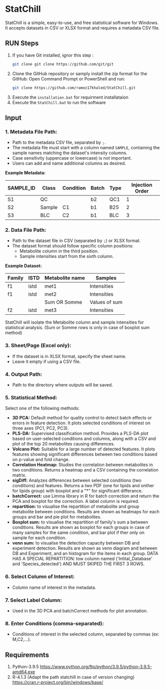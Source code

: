# StatChill

StatChill is a simple, easy-to-use, and free statistical software for Windows. It accepts datasets in CSV or XLSX format and requires a metadata CSV file.

## RUN Steps

1. If you have Git installed, ignor this step :
    ```sh
    git clone git clone https://github.com/git/git 
    ```
2. Clone the GitHub repository or samply install the zip format for the GitHub:
Open Command Prompt or PowerShell and run:
    ```sh
    git clone https://github.com/ramez17khaled/StatChill.git
    ```
3. Execute the `installation.bat` for requirment installataion
4. Execute the `StatChill.bat`  to run the software

## Input

### 1. Metadata File Path:

- Path to the metadata CSV file, separated by `;`.
- The metadata file must start with a column named `SAMPLE`, containing the sample names matching the dataset's intensity columns.
- Case sensitivity (uppercase or lowercase) is not important.
- Users can add and name additional columns as desired.

**Example Metadata:**

| SAMPLE_ID | Class  | Condition | Batch | Type | Injection Order |
|-----------|--------|-----------|-------|------|-----------------|
| S1        | QC     |           | b2    | QC1  | 1               |
| S2        | Sample | C1        | b1    | B25  | 2               |
| S3        | BLC    | C2        | b1    | BLC  | 3               |

### 2. Data File Path:

- Path to the dataset file in CSV (separated by `;`) or XLSX format.
- The dataset format should follow specific column positions:
  - Metabolite column in the third position.
  - Sample intensities start from the sixth column.

**Example Dataset:**

| Family | ISTD | Metabolite name| Samples       |
|--------|------|----------------|---------------|
| f1     | istd | met1           | Intensities   |
| f1     | istd | met2           | Intensities   |
|        |      |Sum OR Somme    |Values of sum  | (only in case of boxplot sum method)
| f2     | istd | met3           | Intensities   |

StatChill will isolate the Metabolite column and sample intensities for statistical analysis.
(Sum or Somme rows is only in case of boxplot sum method)

### 3. Sheet/Page (Excel only):

- If the dataset is in XLSX format, specify the sheet name.
- Leave it empty if using a CSV file.

### 4. Output Path:

- Path to the directory where outputs will be saved.

### 5. Statistical Method:

Select one of the following methods:
- **3D PCA:** Default method for quality control to detect batch effects or errors in feature detection. It plots selected conditions of interest on three axes (PC1, PC2, PC3).
- **PLS-DA:** Supervised classification method. Provides a PLS-DA plot based on user-selected conditions and columns, along with a CSV and plot of the top 20 metabolites causing differences.
- **Volcano Plot:** Suitable for a large number of detected features. It plots features showing significant differences between two conditions based on p-value and fold change.
- **Correlation Heatmap:** Studies the correlation between metabolites in two conditions. Returns a heatmap and a CSV containing the correlation matrix.
- **sigDiff:** Analyzes differences between selected conditions (two conditions) and features. Returns a two PDF (one for lipids and onther for lipids group) with boxplot and a "*" for significant differance. 
- **batchCorrect:** use Limma library in R for batch correction and return the PCA and boxplot for the correction. A label column is required.
- **repartition:** to visualise the repartition of metabolite and group metabolite between conditions. Results are shown as heatmaps for each groups and bar and pie plot for metabolites.
- **Boxplot sum:** to visualise the repartition of family's sum a between conditions. Results are shown as boxplot for each groups in case of many samples for the same condition, and bar plot if ther only on sample for each condition.
- **venn sum:** to visualise the detection capacity between DB and experiment detection. Results are shown as venn diagram and between DB and Experiment, and an histogram for the items in each group. DATA HAS A SPECIAL REPARTITION: tow column named ('Intital_Database' and 'Species_detected') AND MUST SKIPED THE FIRST 3 ROWS. 


### 6. Select Column of Interest:

- Column name of interest in the metadata.

### 7. Select Label Column:

- Used in the 3D PCA and batchCorrect methods for plot annotation.

### 8. Enter Conditions (comma-separated):

- Conditions of interest in the selected column, separated by commas (ex: M,C2,...).

## Requirements

1. Python-3.9.5
https://www.python.org/ftp/python/3.9.5/python-3.9.5-amd64.exe
2. R-4.1.3 (Adapt the path statchill in case of version changing)
https://cran.r-project.org/bin/windows/base/

